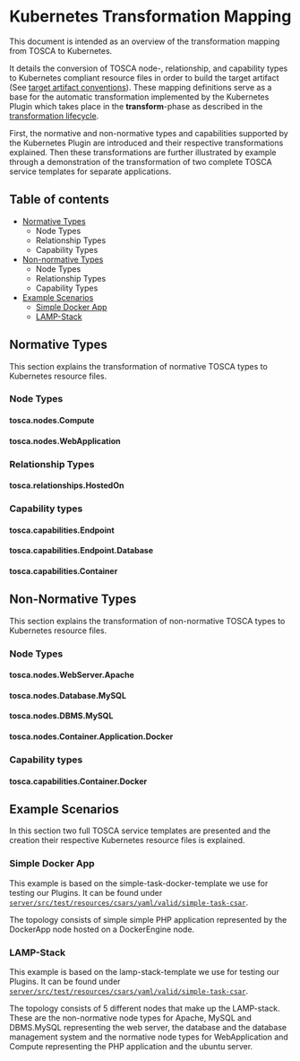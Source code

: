 # Kubernetes Transformation Mapping
This document is intended as an overview of the transformation mapping from TOSCA to Kubernetes.

It details the conversion of TOSCA node-, relationship, and capability types to Kubernetes compliant resource files in order to build the target artifact (See [target artifact conventions](..\target-artifact-conventions\target-artifact-conventions.md)). These mapping definitions serve as a base for the automatic transformation implemented by the Kubernetes Plugin which takes place in the **transform**-phase as described in the [transformation lifecycle](..\transformation-lifecycle\transformation-lifecycle.md).

First, the normative and non-normative types and capabilities supported by the Kubernetes Plugin are introduced and their respective transformations explained. Then these transformations are further illustrated by example through a demonstration of the transformation of two complete TOSCA service templates for separate applications.

## Table of contents
- [Normative Types](#normative-types)
  - Node Types
  - Relationship Types
  - Capability Types
- [Non-normative Types](#non-normative-types)
  - Node Types
  - Relationship Types
  - Capability Types
- [Example Scenarios](#example-scenarios)
  - [Simple Docker App](#simple-docker-app)
  - [LAMP-Stack](#lamp-stack)

## Normative Types
This section explains the transformation of normative TOSCA types to Kubernetes resource files.

### Node Types
#### tosca.nodes.Compute

#### tosca.nodes.WebApplication

### Relationship Types
#### tosca.relationships.HostedOn

### Capability types
#### tosca.capabilities.Endpoint

#### tosca.capabilities.Endpoint.Database

#### tosca.capabilities.Container

## Non-Normative Types
This section explains the transformation of non-normative TOSCA types to Kubernetes resource files.

### Node Types
#### tosca.nodes.WebServer.Apache

#### tosca.nodes.Database.MySQL

#### tosca.nodes.DBMS.MySQL

#### tosca.nodes.Container.Application.Docker

### Capability types
#### tosca.capabilities.Container.Docker

## Example Scenarios
In this section two full TOSCA service templates are presented and the creation their respective Kubernetes resource files is explained.

### Simple Docker App
This example is based on the simple-task-docker-template we use for testing our Plugins.
It can be found under [`server/src/test/resources/csars/yaml/valid/simple-task-csar`](server/src/test/resources/csars/yaml/valid/simple-task-csar).

The topology consists of simple simple PHP application represented by the DockerApp node hosted on a DockerEngine node.

### LAMP-Stack
This example is based on the lamp-stack-template we use for testing our Plugins.
It can be found under [`server/src/test/resources/csars/yaml/valid/simple-task-csar`](server/src/test/resources/csars/yaml/valid/lamp-stack-csar).

The topology consists of 5 different nodes that make up the LAMP-stack. These are the non-normative node types for Apache, MySQL and DBMS.MySQL representing the web server, the database and the database management system and the normative node types for WebApplication and Compute representing the PHP application and the ubuntu server.
